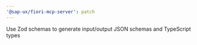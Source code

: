 ```yaml
---
'@sap-ux/fiori-mcp-server': patch
---
```


Use Zod schemas to generate input/output JSON schemas and TypeScript types
